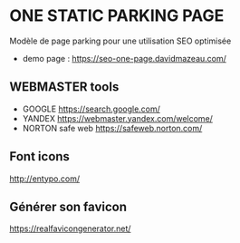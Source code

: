 # ONE STATIC PARKING PAGE
Modèle de page parking pour une utilisation SEO optimisée

+ demo page :
https://seo-one-page.davidmazeau.com/





## WEBMASTER tools
+ GOOGLE  https://search.google.com/
+ YANDEX https://webmaster.yandex.com/welcome/
+ NORTON safe web https://safeweb.norton.com/


## Font icons
http://entypo.com/

## Générer son favicon
https://realfavicongenerator.net/
